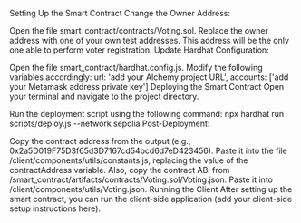 Setting Up the Smart Contract
Change the Owner Address:

Open the file smart_contract/contracts/Voting.sol.
Replace the owner address with one of your own test addresses. This address will be the only one able to perform voter registration.
Update Hardhat Configuration:

Open the file smart_contract/hardhat.config.js.
Modify the following variables accordingly:
url: 'add your Alchemy project URL',
accounts: ['add your Metamask address private key']
Deploying the Smart Contract
Open your terminal and navigate to the project directory.

Run the deployment script using the following command:
npx hardhat run scripts/deploy.js --network sepolia
Post-Deployment:

Copy the contract address from the output (e.g., 0x2a5D019F75D3f65d3D7167cd54bcd6d7eD423456).
Paste it into the file /client/components/utils/constants.js, replacing the value of the contractAddress variable.
Also, copy the contract ABI from /smart_contract/artifacts/contracts/Voting.sol/Voting.json.
Paste it into /client/components/utils/Voting.json.
Running the Client
After setting up the smart contract, you can run the client-side application (add your client-side setup instructions here).

